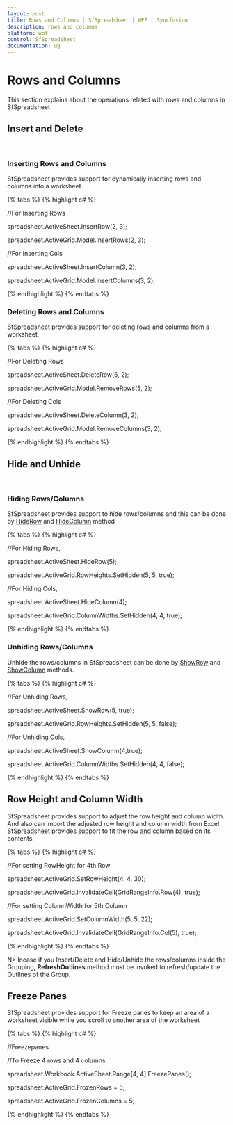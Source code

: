 ```yaml
---
layout: post
title: Rows and Columns | SfSpreadsheet | WPF | Syncfusion
description: rows and columns
platform: wpf
control: SfSpreadsheet
documentation: ug
---
```


# Rows and Columns
This section explains about the operations related with rows and columns in SfSpreadsheet
<br/>

## Insert and Delete
<br/>

### Inserting Rows and Columns

SfSpreadsheet provides support for dynamically inserting rows and columns into a worksheet. 

{% tabs %}
{% highlight c# %}

//For Inserting Rows

 spreadsheet.ActiveSheet.InsertRow(2, 3);

 spreadsheet.ActiveGrid.Model.InsertRows(2, 3);

//For Inserting Cols

 spreadsheet.ActiveSheet.InsertColumn(3, 2);

 spreadsheet.ActiveGrid.Model.InsertColumns(3, 2);

{% endhighlight %}
{% endtabs %}
<br/>

### Deleting Rows and Columns

SfSpreadsheet provides support for deleting rows and columns from a worksheet,

{% tabs %}
{% highlight c# %}

//For Deleting Rows

 spreadsheet.ActiveSheet.DeleteRow(5, 2);

 spreadsheet.ActiveGrid.Model.RemoveRows(5, 2);

//For Deleting Cols

 spreadsheet.ActiveSheet.DeleteColumn(3, 2);

 spreadsheet.ActiveGrid.Model.RemoveColumns(3, 2);

{% endhighlight %}
{% endtabs %}
<br/>

## Hide and Unhide
<br/>

### Hiding Rows/Columns

SfSpreadsheet provides support to hide rows/columns and this can be done by [HideRow](http://help.syncfusion.com/cr/cref_files/wpf/xlsio/topic6537.html) and [HideColumn](http://help.syncfusion.com/cr/cref_files/wpf/xlsio/topic6536.html) method

{% tabs %}
{% highlight c# %}

//For Hiding Rows,

 spreadsheet.ActiveSheet.HideRow(5);

 spreadsheet.ActiveGrid.RowHeights.SetHidden(5, 5, true);

//For Hiding Cols,

 spreadsheet.ActiveSheet.HideColumn(4);

 spreadsheet.ActiveGrid.ColumnWidths.SetHidden(4, 4, true);

{% endhighlight %}
{% endtabs %}
<br/>

### Unhiding Rows/Columns

Unhide the rows/columns in SfSpreadsheet can be done by [ShowRow](http://help.syncfusion.com/cr/cref_files/wpf/xlsio/topic6639.html) and [ShowColumn](http://help.syncfusion.com/cr/cref_files/wpf/xlsio/topic6634.html) methods.

{% tabs %}
{% highlight c# %}

//For Unhiding Rows,

 spreadsheet.ActiveSheet.ShowRow(5, true);

 spreadsheet.ActiveGrid.RowHeights.SetHidden(5, 5, false);

//For Unhiding Cols,

 spreadsheet.ActiveSheet.ShowColumn(4,true);

 spreadsheet.ActiveGrid.ColumnWidths.SetHidden(4, 4, false);

{% endhighlight %}
{% endtabs %}
<br/>

## Row Height and Column Width

SfSpreadsheet provides support to adjust the row height and column width. And also can import the adjusted row height and column width from Excel. SfSpreadsheet provides support to fit the row and column based on its contents.

{% tabs %}
{% highlight c# %}

//For setting RowHeight for 4th Row

 spreadsheet.ActiveGrid.SetRowHeight(4, 4, 30);

 spreadsheet.ActiveGrid.InvalidateCell(GridRangeInfo.Row(4), true);

//For setting ColumnWidth for 5th Column

 spreadsheet.ActiveGrid.SetColumnWidth(5, 5, 22);

 spreadsheet.ActiveGrid.InvalidateCell(GridRangeInfo.Col(5), true);

{% endhighlight %}
{% endtabs %}
<br/>

N> Incase if you Insert/Delete and Hide/Unhide the rows/columns inside the Grouping, **RefreshOutlines** method must be invoked to refresh/update the Outlines of the Group.	

## Freeze Panes

SfSpreadsheet provides support for Freeze panes to keep an area of a worksheet visible while you scroll to another area of the worksheet

{% tabs %}
{% highlight c# %}

//Freezepanes

//To Freeze 4 rows and 4 columns

 spreadsheet.Workbook.ActiveSheet.Range[4, 4].FreezePanes();

 spreadsheet.ActiveGrid.FrozenRows = 5;

 spreadsheet.ActiveGrid.FrozenColumns = 5;

{% endhighlight %}
{% endtabs %}

